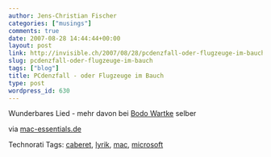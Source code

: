 ```yaml
---
author: Jens-Christian Fischer
categories: ["musings"]
comments: true
date: 2007-08-28 14:44:44+00:00
layout: post
link: http://invisible.ch/2007/08/28/pcdenzfall-oder-flugzeuge-im-bauch/
slug: pcdenzfall-oder-flugzeuge-im-bauch
tags: ["blog"]
title: PCdenzfall - oder Flugzeuge im Bauch
type: post
wordpress_id: 630
---
```


	 

Wunderbares Lied - mehr davon bei [Bodo Wartke][2] selber

via [mac-essentials.de][1]

[1]: http://www.mac-essentials.de/index.php/mac/article/19202/
[2]: http://www.bodowartke.de/zum_kucken/kucken_videos.php



Technorati Tags: [caberet](http://www.technorati.com/tag/caberet), [lyrik](http://www.technorati.com/tag/lyrik), [mac](http://www.technorati.com/tag/mac), [microsoft](http://www.technorati.com/tag/microsoft)
